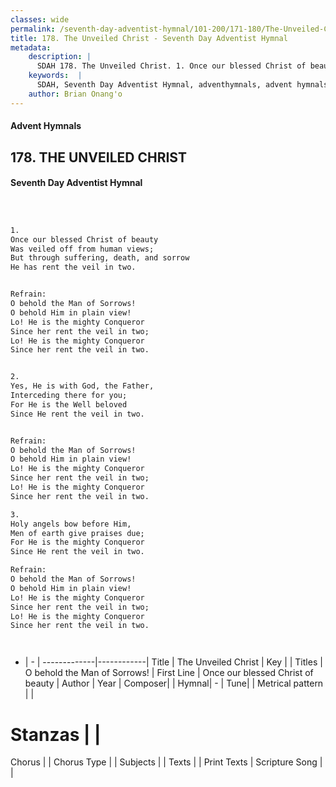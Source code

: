 ```yaml
---
classes: wide
permalink: /seventh-day-adventist-hymnal/101-200/171-180/The-Unveiled-Christ/
title: 178. The Unveiled Christ - Seventh Day Adventist Hymnal
metadata:
    description: |
      SDAH 178. The Unveiled Christ. 1. Once our blessed Christ of beauty Was veiled off from human views; But through suffering, death, and sorrow He has rent the veil in two. 
    keywords:  |
      SDAH, Seventh Day Adventist Hymnal, adventhymnals, advent hymnals, The Unveiled Christ, Once our blessed Christ of beauty ,O behold the Man of Sorrows!
    author: Brian Onang'o
---
```


#### Advent Hymnals
## 178. THE UNVEILED CHRIST
#### Seventh Day Adventist Hymnal

```txt



1.
Once our blessed Christ of beauty
Was veiled off from human views;
But through suffering, death, and sorrow
He has rent the veil in two.


Refrain:
O behold the Man of Sorrows!
O behold Him in plain view!
Lo! He is the mighty Conqueror
Since her rent the veil in two;
Lo! He is the mighty Conqueror
Since her rent the veil in two.


2.
Yes, He is with God, the Father,
Interceding there for you;
For He is the Well beloved
Since He rent the veil in two.


Refrain:
O behold the Man of Sorrows!
O behold Him in plain view!
Lo! He is the mighty Conqueror
Since her rent the veil in two;
Lo! He is the mighty Conqueror
Since her rent the veil in two.

3.
Holy angels bow before Him,
Men of earth give praises due;
For He is the mighty Conqueror
Since He rent the veil in two.

Refrain:
O behold the Man of Sorrows!
O behold Him in plain view!
Lo! He is the mighty Conqueror
Since her rent the veil in two;
Lo! He is the mighty Conqueror
Since her rent the veil in two.




```

- |   -  |
-------------|------------|
Title | The Unveiled Christ |
Key |  |
Titles | O behold the Man of Sorrows! |
First Line | Once our blessed Christ of beauty |
Author | 
Year | 
Composer|  |
Hymnal|  - |
Tune|  |
Metrical pattern | |
# Stanzas |  |
Chorus |  |
Chorus Type |  |
Subjects |  |
Texts |  |
Print Texts | 
Scripture Song |  |
  
